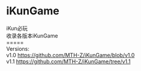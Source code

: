 # iKunGame
iKun必玩<br>
收录各版本iKunGame<br>
=====<br>
Versions:<br>
v1.0 https://github.com/MTH-Z/iKunGame/blob/v1.0<br>
v1.1 https://github.com/MTH-Z/iKunGame/tree/v1.1
